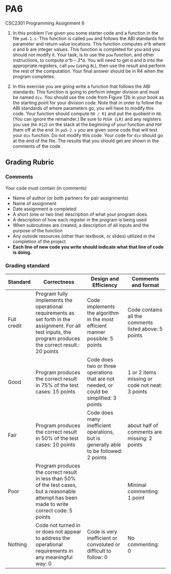 # PA6
CSC2301 Programming Assignment 6

1. In this problem I’ve given you some starter code and a function in the file `pa6-1.s`.  This function is called `pow` and follows the ABI standards for parameter and return value locations.  This function computes *a^b* where *a* and *b* are integer values.  This function is completed for you and you should not modify it.  Your task, is to use the `pow` function, and other instructions, to compute *a^b – 3\*a*.  You will need to get *a* and *b* into the appropriate registers, call `pow` (using `BL`), then use the result and perform the rest of the computation. Your final answer should be in R4 when the program completes.

2. In this exercise you are going write a function that follows the ABI standards.  This function is going to perform integer division and must be named `div`.  You should use the code from Figure 12b in your book as the starting point for your division code.  Note that in order to follow the ABI standards of where parameters go, you will have to modify this code.  Your function should compute `R0 / R1` and put the quotient in `R0`.  (You can ignore the remainder.)  Be sure to `PUSH {LR}` and any registers you use (`R4-R12`) on the stack at the beginning of your function and `POP` them off at the end.  In `pa5-2.s` you are given some code that will test your `div` function.  Do not modify this code.  Your code for `div` should go at the end of the file.  The results that you should get are shown in the comments of the code.

## Grading Rubric

### Comments
Your code must contain (in comments)
 * Name of author (or both partners for pair assignments)
 * Name of assignment
 * Date assignment is completed
 * A short (one or two line) description of what your program does.
 * A description of how each register in the program is being used
 * When subroutines are created, a description of all inputs and the purpose of the function
 * Any outside resources (other than textbook, or slides) utilized in the completion of the project
 * __Each line of new code you write should indicate what that line of code is doing.__

### Grading standard

| Standard | Correctness | Design and Efficiency | Comments and format |
|----------|-------------|-----------------------|---------------------|
|Full credit|Program fully implements the operational requirements as set forth in the assignment.  For all test inputs, the program produces the correct result.: 20 points | Code implements the algorithm in the most efficient manner possible: 5 points | Code contains all the  comments listed above: 5 points |
| Good | Program produces the correct result in 75% of the test cases: 15 points | Code does two or three operations that are not needed, or could be simplified: 3 points | 1 or 2 items missing or code not neat: 3 points |
| Fair | Program produces the correct result in 50% of the test cases: 10 points | Code does many inefficient operations, but is generally able to be followed:  2 points | about half of comments are missing: 2 points |
| Poor | Program produces the correct result in less than 50% of the test cases, but a reasonable attempt has been made to write correct code: 5 points | | Minimal commenting: 1 point |
| Nothing | Code not turned in or does not appear to address the operational requirements in any meaningful way: 0 | Code is very inefficient or convoluted or difficult to follow: 0 | No commenting: 0 |
